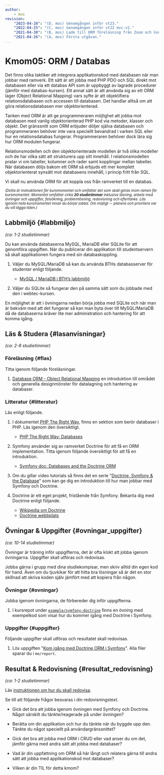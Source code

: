 ```yaml
---
author:
    - mos
revision:
    "2023-04-28": "(D, mos) Genomgången inför vt23."
    "2022-04-25": "(C, mos) Genomgången inför vt22 mvc-v2."
    "2021-04-30": "(B, mos) Lade till ORM föreläsning från Zoom och övningar."
    "2021-04-26": "(A, mos) Första utgåvan."
...
```

Kmom05: ORM / Databas
==================================

Det finns olika taktiker att integrera applikationskod med databasen när man jobbar med ramverk. Ett sätt är att jobba med PHP PDO och SQL direkt mot databasen eller via ett databas API som är uppbyggt av lagrade procedurer (jämför med databas-kursen). Ett annat sätt är att använda sig av ett ORM lager (Object Relational Mapping) vars syfte är att objektifiera relationsdatabasen och accessen till databasen. Det handlar alltså om att göra relationsdatabasen mer objektorienterad.

Tanken med ORM är att ge programmeraren möjlighet att jobba mot databasen med vanlig objektorienterad PHP kod via metoder, klasser och objekt. Det gränssnitt som ORM erbjuder döljer själva databasen och programmeraren behöver inte vara speciellt bevandrad i varken SQL eller hur en relationsdatabas fungerar. Programmeraren behöver dock lära sig hur ORM modulen fungerar.

Relationsmodellen och den objektorienterade modellen är två olika modeller och de har olika sätt att strukturera upp sitt innehåll. I relationsmodellen pratar vi om tabeller, kolumner och rader samt kopplingar mellan tabeller. När databasen döljs bakom ett ORM så erbjuds ett mer komplett objektorienterat synsätt mot databasens innehåll, i princip fritt från SQL.

Vi skall nu använda ORM för att koppla oss från ramverket till en databas.

<!-- more -->

<small><i>(Detta är instruktionen för kursmomentet och omfattar det som skall göras inom ramen för kursmomentet. Momentet omfattar cirka **20 studietimmar** inklusive läsning, arbete med övningar och uppgifter, felsökning, problemlösning, redovisning och eftertanke. Läs igenom hela kursmomentet innan du börjar jobba. Om möjligt -- planera och prioritera var du vill lägga tiden.)</i></small>

<!--

TODO

* Uppdatera databasövningen med en övning som även använder querybuilder i ProductRepository.
* Samt länka två tabeller och joina.
* Göra reset på databasen.

* Symfony forms. 

-->

Labbmiljö  {#labbmiljo}
---------------------------------

*(ca: 1-2 studietimmar)*

Du kan använda databaserna MySQL, MariaDB eller SQLite för att genomföra uppgiften. När du publicerar din applikation till studentservern så skall applikationen fungera med sin databaskoppling.

1. Väljer du MySQL/MariaDB så kan du använda BTHs databasserver för studenter enligt följande.

    * [MySQL / MariaDB i BTH’s labbmiljö](labbmiljo/mysql-bth-labbmiljo)

1. Väljer du SQLite så fungerar den på samma sätt som du jobbade med den i webtec-kursen.

En möjlighet är att i övningarna nedan börja jobba med SQLite och när man är bekväm med att det fungerar så kan man byta över till MySQL/MariaDB då de databaserna kräver lite mer administration och hantering för att komma igång.



Läs & Studera  {#lasanvisningar}
---------------------------------

*(ca: 2-8 studietimmar)*



### Föreläsning {#flas}

Titta igenom följande föreläsningar.

1. [Database ORM - Object Relational Mapping](./../forelasning/orm) en introduktion till området och generella designmönster för datalagning och hantering av databaser.

<!--
TODO 

* Gör om ovan zoom till en vanlig inspelad föreläsning.
* NY FLÄS Föreläs och visa strukturen i Doctrine & Symfony.
-->



### Litteratur  {#litteratur}

Läs enligt följande.

1. I dokumentet [PHP The Right Way](http://www.phptherightway.com/), finns en sektion som berör databaser i PHP. Läs igenom den översiktligt.

    * [PHP The Right Way: Databases](https://phptherightway.com/#databases)

1. Symfony använder sig av ramverket Doctrine för att få en ORM implementation. Titta igenom följande översiktligt för att få en introduktion.

    * [Symfony doc: Databases and the Doctrine ORM](https://symfony.com/doc/current/doctrine.html)

1. Om du gillar video tutorials så finns det en serie "[Doctrine, Symfony & the Database](https://symfonycasts.com/screencast/symfony-doctrine)" som kan ge dig en introduktion till hur man jobbar med Symfony och Doctrine.

1. Doctrine är ett eget projekt, fristående från Symfony. Bekanta dig med Doctrine enligt följande.

    * [Wikipedia om Doctrine](https://en.wikipedia.org/wiki/Doctrine_(PHP))
    * [Doctrine webbplats](https://www.doctrine-project.org/)



Övningar & Uppgifter  {#ovningar_uppgifter}
-------------------------------------------

*(ca: 10-14 studietimmar)*

Övningar är träning inför uppgifterna, det är ofta klokt att jobba igenom övningarna. Uppgifter skall utföras och redovisas.

Jobba gärna i grupp med dina studiekompisar, men skriv alltid din egen kod för hand. Även om du tjuvkikar för att hitta bra lösningar så är det en stor skillnad att skriva koden själv jämfört med att kopiera från någon.



### Övningar {#ovningar}

Jobba igenom övningarna, de förbereder dig inför uppgifterna.

1. I kursrepot under [`example/symfony-doctrine`](https://github.com/dbwebb-se/mvc/tree/main/example/symfony-doctrine) finns en övning med exempelkod som visar hur du kommer igång med Doctrine i Symfony.


<!--
* Borde inloggning vara en del?
    *  "bin/console" ihop med "make:user" följt av ett argument för namnet på tabellen i databasen som skapas. "bin/console make:auth".
    * Koppla till säkerhet, OWASP?
-->



### Uppgifter {#uppgifter}

Följande uppgifter skall utföras och resultatet skall redovisas.

1. Lös uppgiften "[Kom igång med Doctrine ORM i Symfony](uppgift/kom-igang-med-doctrine-orm-i-symfony)". Alla filer sparar du i `me/report`.

<!--

* Re-init databasen i uppgiften.

* How to unit test database (needs an exercise)

* How to link to other tables, one-to-one, one-to-many, many-to-many (needs exercise)

Search engine
https://symfony.com/blog/the-new-symfony-documentation-search-engine
-->



Resultat & Redovisning  {#resultat_redovisning}
-----------------------------------------------

*(ca: 1-2 studietimmar)*

Läs [instruktionen om hur du skall redovisa](./../redovisa).

Se till att följande frågor besvaras i din redovisningstext.

* Gick det bra att jobba igenom övningen med Symfony och Doctrine. Något särskilt du tänkte/reagerade på under övningen?

* Berätta om din applikation och hur du tänkte när du byggde upp den. Tänkte du något speciellt på användargränssnittet?

* Gick det bra att jobba med ORM i CRUD eller vad anser du om det, jämför gärna med andra sätt att jobba med databaser?

* Vad är din uppfattning om ORM så här långt och relatera gärna till andra sätt att jobba med applikationskod mot databaser?

* Vilken är din TIL för detta kmom?
